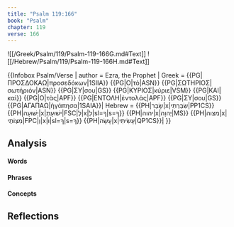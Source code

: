 ```yaml
---
title: "Psalm 119:166"
book: "Psalm"
chapter: 119
verse: 166
---
```

![[/Greek/Psalm/119/Psalm-119-166G.md#Text]]
![[/Hebrew/Psalm/119/Psalm-119-166H.md#Text]]

{{Infobox Psalm/Verse |
  author = Ezra, the Prophet |
  Greek = {{PG|ΠΡΟΣΔΟΚΑΩ|προσεδόκων|1SIIA}} {{PG|Ο|τὸ|ASN}} {{PG|ΣΩΤΗΡΙΟΣ|σωτήριόν|ASN}} {{PG|ΣΥ|σου|GS}} {{PG|ΚΥΡΙΟΣ|κύριε|VSM}} {{PG|ΚΑΙ|καὶ}} {{PG|Ο|τὰς|APF}} {{PG|ΕΝΤΟΛΗ|ἐντολάς|APF}} {{PG|ΣΥ|σου|GS}} {{PG|ΑΓΑΠΑΩ|ἠγάπησα|1SAIA}}|
  Hebrew = {{PH|שָׂבַר|x|שִׂבַּרְתִּי|PP1CS}} {{PH|יְשׁוּעָה|x|ישׁוּעָתְ|FSC|לְ|x|לִ|sl=ךָ|s=ךָ}} {{PH|יהוה|x|יְהוָה|MS}} {{PH|מצוה|x|מִצְוֹתֶי|FPC|וְ|x|וּ|sl=ךָ|s=ךָ}} {{PH|עָשָׂה|x|עָשִׂיתִי|QP1CS}}׃|
}}

## Analysis

#### Words

#### Phrases

#### Concepts

## Reflections
